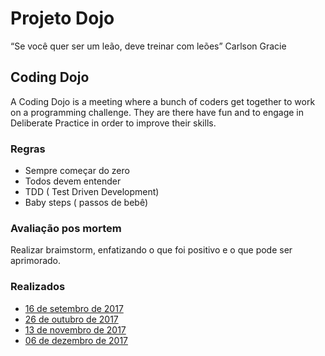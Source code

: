 # Projeto Dojo

“Se você quer ser um leão, deve treinar com leões”
 Carlson Gracie

## Coding Dojo

A Coding Dojo is a meeting where a  bunch of coders get together to work on a programming challenge.
They are there have fun and to engage in  Deliberate Practice in order to improve their skills.

### Regras

- Sempre começar do zero
- Todos devem entender
- TDD ( Test Driven Development)
- Baby steps ( passos de bebê)

### Avaliação pos mortem

Realizar braimstorm, enfatizando o que foi positivo e o que pode ser aprimorado.

### Realizados

- [16 de setembro de 2017](2017_SET_16/README.md)
- [26 de outubro de 2017](2017_OUT_26/README.md)
- [13 de novembro de 2017](2017_NOV_13/README.md)
- [06 de dezembro de 2017](2017_DEZ_06/README.md)
